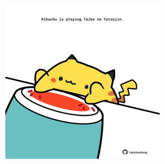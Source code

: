 <!-- built at 04/09/2024, 12:00:52 UTC -->
<p align="center">
  <img width="500" height="500" src="./ReadmeImage.svg">
</p>
